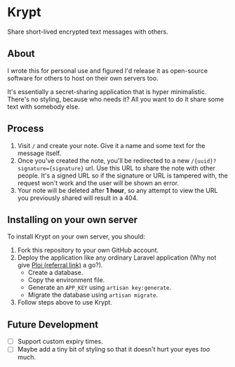 # Krypt

Share short-lived encrypted text messages with others.

## About

I wrote this for personal use and figured I'd release it as open-source software for others to host on their own servers too.

It's essentially a secret-sharing application that is hyper minimalistic. There's no styling, because who needs it? All you want to do it share some text with somebody else.

## Process

1. Visit `/` and create your note. Give it a name and some text for the message itself.
2. Once you've created the note, you'll be redirected to a new `/{uuid}?signature={signature}` url. Use this URL to share the note with other people. It's a signed URL so if the signature or URL is tampered with, the request won't work and the user will be shown an error. 
3. Your note will be deleted after **1 hour**, so any attempt to view the URL you previously shared will result in a 404.

## Installing on your own server

To install Krypt on your own server, you should:

1. Fork this repository to your own GitHub account.
2. Deploy the application like any ordinary Laravel application (Why not give [Ploi (referral link)](https://ploi.io/register?referrer=7lH81uCGeuTg45Otse3p) a go?).
    * Create a database.
    * Copy the environment file.
    * Generate an `APP_KEY` using `artisan key:generate`.
    * Migrate the database using `artisan migrate`.
3. Follow steps above to use Krypt. 

## Future Development

* [ ] Support custom expiry times.
* [ ] Maybe add a tiny bit of styling so that it doesn't hurt your eyes _too_ much.
